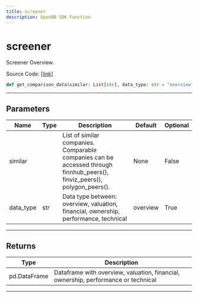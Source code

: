 ```yaml
---
title: screener
description: OpenBB SDK Function
---
```


# screener

Screener Overview.

Source Code: [[link](https://github.com/OpenBB-finance/OpenBBTerminal/tree/main/openbb_terminal/stocks/comparison_analysis/finviz_compare_model.py#L53)]

```python
def get_comparison_data(similar: List[str], data_type: str = "overview") -> None
```
---
## Parameters

| Name | Type | Description | Default | Optional |
| ---- | ---- | ----------- | ------- | -------- |
| similar |  | List of similar companies.<br/>Comparable companies can be accessed through<br/>finnhub_peers(), finviz_peers(), polygon_peers(). | None | False |
| data_type | str | Data type between: overview, valuation, financial, ownership, performance, technical | overview | True |

---
## Returns

| Type | Description |
| ---- | ----------- |
| pd.DataFrame | Dataframe with overview, valuation, financial, ownership, performance or technical |

---
